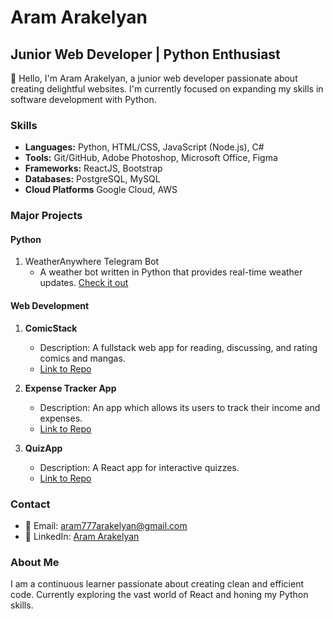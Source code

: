 <!---
AramArakelyan777/AramArakelyan777 is a ✨ special ✨ repository because its `README.md` (this file) appears on your GitHub profile.
You can click the Preview link to take a look at your changes.
--->
# Aram Arakelyan

## Junior Web Developer | Python Enthusiast

👋 Hello, I'm Aram Arakelyan, a junior web developer passionate about creating delightful websites. I'm currently focused on expanding my skills in software development with Python.

### Skills

- **Languages:** Python, HTML/CSS, JavaScript (Node.js), C#
- **Tools:** Git/GitHub, Adobe Photoshop, Microsoft Office, Figma
- **Frameworks:** ReactJS, Bootstrap
- **Databases:** PostgreSQL, MySQL
- **Cloud Platforms** Google Cloud, AWS

### Major Projects

#### Python
1. WeatherAnywhere Telegram Bot
   - A weather bot written in Python that provides real-time weather updates. [Check it out](https://github.com/AramArakelyan777/weather-telegram-bot)

#### Web Development
1. **ComicStack**
   - Description: A fullstack web app for reading, discussing, and rating comics and mangas.
   - [Link to Repo](https://github.com/AramArakelyan777/comicstack-app)
     
2. **Expense Tracker App**
   - Description: An app which allows its users to track their income and expenses.
   - [Link to Repo](https://github.com/AramArakelyan777/expense-tracker-app)
     
3. **QuizApp**
   - Description: A React app for interactive quizzes.
   - [Link to Repo](https://github.com/AramArakelyan777/react-quiz)

### Contact

- 📧 Email: aram777arakelyan@gmail.com
- 💼 LinkedIn: [Aram Arakelyan](https://www.linkedin.com/in/aram-arakelyan-632227282/)

### About Me

I am a continuous learner passionate about creating clean and efficient code. Currently exploring the vast world of React and honing my Python skills.
